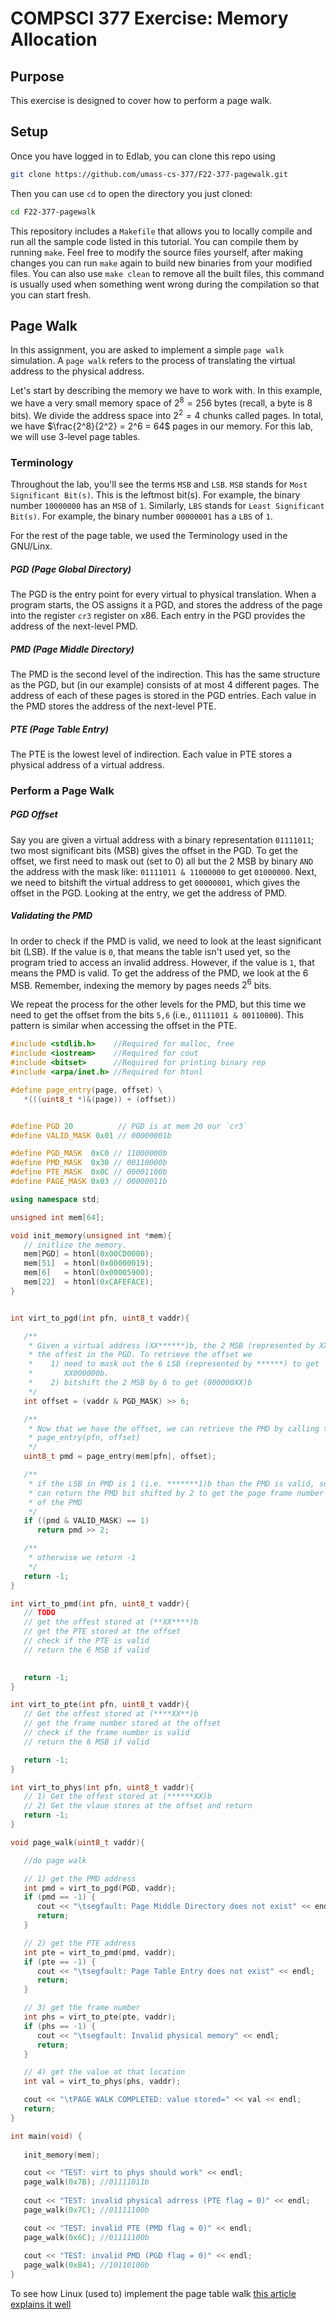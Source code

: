 # COMPSCI 377 Exercise: Memory Allocation

## Purpose

This exercise is designed to cover how to perform a page walk.

## Setup

Once you have logged in to Edlab, you can clone this repo using

```bash
git clone https://github.com/umass-cs-377/F22-377-pagewalk.git
```

Then you can use `cd` to open the directory you just cloned:

```bash
cd F22-377-pagewalk
```

This repository includes a `Makefile` that allows you to locally compile and run all the sample code listed in this tutorial. You can compile them by running `make`. Feel free to modify the source files yourself, after making changes you can run `make` again to build new binaries from your modified files. You can also use `make clean` to remove all the built files, this command is usually used when something went wrong during the compilation so that you can start fresh.

## Page Walk

In this assignment, you are asked to implement a simple `page walk` simulation. A `page walk` refers to the process of translating the virtual address to the physical address. 

Let's start by describing the memory we have to work with. In this example, we have a very small memory space of $2^8 = 256$ bytes (recall, a byte is 8 bits). We divide the address space into $2^2 = 4$ chunks called pages. In total, we have $\frac{2^8}{2^2} = 2^6 = 64$ pages in our memory. For this lab, we will use 3-level page tables. 


### Terminology 
Throughout the lab, you'll see the terms `MSB` and `LSB`. `MSB` stands for `Most Significant Bit(s)`. This is the leftmost bit(s). For example, the binary number `10000000` has an `MSB` of `1`. Similarly, `LBS` stands for `Least Significant Bit(s)`. For example, the binary number `00000001` has a `LBS` of `1`.

For the rest of the page table, we used the Terminology used in the GNU/Linx. 

##### PGD (Page Global Directory)
The PGD is the entry point for every virtual to physical translation. When a program starts, the OS assigns it a PGD, and stores the address of the page into the register `cr3` register on x86. Each entry in the PGD provides the address of the next-level PMD.

##### PMD (Page Middle Directory)
The PMD is the second level of the indirection. This has the same structure as the PGD, but (in our example) consists of at most 4 different pages. The address of each of these pages is stored in the PGD entries. Each value in the PMD stores the address of the next-level PTE.

##### PTE (Page Table Entry)
The PTE is the lowest level of indirection. Each value in PTE stores a physical address of a virtual address.

### Perform a Page Walk
##### PGD Offset
Say you are given a virtual address with a binary representation `01111011`; two most significant bits (MSB) gives the offset in the PGD. To get the offset, we first need to mask out (set to 0) all but the 2 MSB by binary `AND` the address with the mask like: `01111011 & 11000000` to get `01000000`. Next, we need to bitshift the virtual address to get `00000001`, which gives the offset in the PGD. Looking at the entry, we get the address of PMD. 

##### Validating the PMD
In order to check if the PMD is valid, we need to look at the least significant bit (LSB). If the value is `0`, that means the table isn't used yet, so the program tried to access an invalid address. However, if the value is `1`, that means the PMD is valid. To get the address of the PMD, we look at the 6 MSB. Remember, indexing the memory by pages needs $2^6$ bits.


We repeat the process for the other levels for the PMD, but this time we need to get the offset from the bits `5,6` (i.e., `01111011 & 00110000`). This pattern is similar when accessing the offset in the PTE. 

```cpp
#include <stdlib.h>    //Required for malloc, free
#include <iostream>    //Required for cout
#include <bitset>      //Required for printing binary rep
#include <arpa/inet.h> //Required for htonl

#define page_entry(page, offset) \
   *(((uint8_t *)&(page)) + (offset))


#define PGD 20          // PGD is at mem 20 our `cr3`
#define VALID_MASK 0x01 // 00000001b

#define PGD_MASK  0xC0 // 11000000b
#define PMD_MASK  0x30 // 00110000b
#define PTE_MASK  0x0C // 00001100b
#define PAGE_MASK 0x03 // 00000011b

using namespace std; 

unsigned int mem[64];

void init_memory(unsigned int *mem){
   // initlize the memory. 
   mem[PGD] = htonl(0x00CD0000);
   mem[51]  = htonl(0x00000019);
   mem[6]   = htonl(0x00005900);
   mem[22]  = htonl(0xCAFEFACE);
}


int virt_to_pgd(int pfn, uint8_t vaddr){

   /**
    * Given a virtual address (XX******)b, the 2 MSB (represented by XX) gives
    * the offest in the PGD. To retrieve the offset we
    *    1) need to mask out the 6 LSB (represented by ******) to get 
    *       XX000000b. 
    *    2) bitshift the 2 MSB by 6 to get (000000XX)b
    */
   int offset = (vaddr & PGD_MASK) >> 6;

   /**
    * Now that we have the offset, we can retrieve the PMD by calling the 
    * page_entry(pfn, offset)
    */
   uint8_t pmd = page_entry(mem[pfn], offset);

   /**
    * if the LSB in PMD is 1 (i.e. *******1)b than the PMD is valid, so we
    * can return the PMD bit shifted by 2 to get the page frame number (PFN)
    * of the PMD
    */
   if ((pmd & VALID_MASK) == 1)
      return pmd >> 2;

   /**
    * otherwise we return -1
    */
   return -1;
}

int virt_to_pmd(int pfn, uint8_t vaddr){
   // TODO
   // get the offest stored at (**XX****)b
   // get the PTE stored at the offset
   // check if the PTE is valid
   // return the 6 MSB if valid
   

   return -1;
}

int virt_to_pte(int pfn, uint8_t vaddr){
   // Get the offest stored at (****XX**)b
   // get the frame number stored at the offset
   // check if the frame number is valid
   // return the 6 MSB if valid

   return -1;
}

int virt_to_phys(int pfn, uint8_t vaddr){
   // 1) Get the offest stored at (******XX)b
   // 2) Get the vlaue stores at the offset and return
   return -1; 
}

void page_walk(uint8_t vaddr){

   //do page walk

   // 1) get the PMD address
   int pmd = virt_to_pgd(PGD, vaddr);
   if (pmd == -1) {
      cout << "\tsegfault: Page Middle Directory does not exist" << endl;
      return; 
   }

   // 2) get the PTE address
   int pte = virt_to_pmd(pmd, vaddr);
   if (pte == -1) {
      cout << "\tsegfault: Page Table Entry does not exist" << endl;
      return;
   }

   // 3) get the frame number
   int phs = virt_to_pte(pte, vaddr);
   if (phs == -1) {
      cout << "\tsegfault: Invalid physical memory" << endl;
      return;
   }

   // 4) get the value at that location
   int val = virt_to_phys(phs, vaddr);

   cout << "\tPAGE WALK COMPLETED: value stored=" << val << endl;
   return; 
}

int main(void) {
   
   init_memory(mem);

   cout << "TEST: virt to phys should work" << endl;
   page_walk(0x7B); //01111011b
   
   cout << "TEST: invalid physical adrress (PTE flag = 0)" << endl;
   page_walk(0x7C); //01111100b

   cout << "TEST: invalid PTE (PMD flag = 0)" << endl;
   page_walk(0x6C); //01111100b
   
   cout << "TEST: invalid PMD (PGD flag = 0)" << endl;
   page_walk(0xB4); //10110100b
}
```


To see how Linux (used to) implement the page table walk [this article explains it well](https://www.kernel.org/doc/gorman/html/understand/understand006.html)
